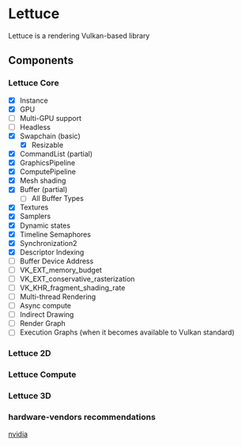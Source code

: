 # Lettuce

Lettuce is a rendering Vulkan-based library

## Components 

### Lettuce Core
- [x] Instance
- [x] GPU
- [ ] Multi-GPU support
- [ ] Headless 
- [x] Swapchain (basic)
  - [x] Resizable
- [x] CommandList (partial)
- [x] GraphicsPipeline
- [x] ComputePipeline
- [x] Mesh shading
- [x] Buffer (partial)
  - [ ] All Buffer Types
- [x] Textures
- [x] Samplers
- [x] Dynamic states
- [x] Timeline Semaphores
- [x] Synchronization2
- [x] Descriptor Indexing
- [ ] Buffer Device Address
- [ ] VK_EXT_memory_budget
- [ ] VK_EXT_conservative_rasterization
- [ ] VK_KHR_fragment_shading_rate
- [ ] Multi-thread Rendering
- [ ] Async compute
- [ ] Indirect Drawing
- [ ] Render Graph
- [ ] Execution Graphs (when it becomes available to Vulkan standard)
### Lettuce 2D
### Lettuce Compute
### Lettuce 3D

### hardware-vendors recommendations

[nvidia](https://developer.nvidia.com/blog/vulkan-dos-donts/)
